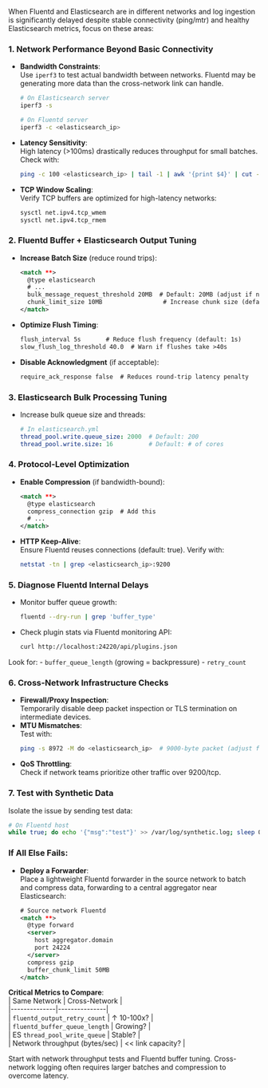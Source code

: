 When Fluentd and Elasticsearch are in different networks and log ingestion is significantly delayed despite stable connectivity (ping/mtr) and healthy Elasticsearch metrics, focus on these areas:

### 1. **Network Performance Beyond Basic Connectivity**
   - **Bandwidth Constraints**:  
     Use `iperf3` to test actual bandwidth between networks. Fluentd may be generating more data than the cross-network link can handle.
     ```bash
     # On Elasticsearch server
     iperf3 -s

     # On Fluentd server
     iperf3 -c <elasticsearch_ip>
     ```
   - **Latency Sensitivity**:  
     High latency (>100ms) drastically reduces throughput for small batches. Check with:
     ```bash
     ping -c 100 <elasticsearch_ip> | tail -1 | awk '{print $4}' | cut -d '/' -f 2
     ```
   - **TCP Window Scaling**:  
     Verify TCP buffers are optimized for high-latency networks:
     ```bash
     sysctl net.ipv4.tcp_wmem
     sysctl net.ipv4.tcp_rmem
     ```

### 2. **Fluentd Buffer + Elasticsearch Output Tuning**
   - **Increase Batch Size** (reduce round trips):
     ```xml
     <match **>
       @type elasticsearch
       # ...
       bulk_message_request_threshold 20MB  # Default: 20MB (adjust if network allows)
       chunk_limit_size 10MB                 # Increase chunk size (default: 4MB)
     </match>
     ```
   - **Optimize Flush Timing**:
     ```xml
     flush_interval 5s       # Reduce flush frequency (default: 1s)
     slow_flush_log_threshold 40.0  # Warn if flushes take >40s
     ```
   - **Disable Acknowledgment** (if acceptable):
     ```xml
     require_ack_response false  # Reduces round-trip latency penalty
     ```

### 3. **Elasticsearch Bulk Processing Tuning**
   - Increase bulk queue size and threads:
     ```yml
     # In elasticsearch.yml
     thread_pool.write.queue_size: 2000  # Default: 200
     thread_pool.write.size: 16          # Default: # of cores
     ```

### 4. **Protocol-Level Optimization**
   - **Enable Compression** (if bandwidth-bound):
     ```xml
     <match **>
       @type elasticsearch
       compress_connection gzip  # Add this
       # ...
     </match>
     ```
   - **HTTP Keep-Alive**:  
     Ensure Fluentd reuses connections (default: true). Verify with:
     ```bash
     netstat -tn | grep <elasticsearch_ip>:9200
     ```

### 5. **Diagnose Fluentd Internal Delays**
   - Monitor buffer queue growth:
     ```bash
     fluentd --dry-run | grep 'buffer_type'
     ```
   - Check plugin stats via Fluentd monitoring API:
     ```bash
     curl http://localhost:24220/api/plugins.json
     ```
   Look for:
     - `buffer_queue_length` (growing = backpressure)
     - `retry_count`

### 6. **Cross-Network Infrastructure Checks**
   - **Firewall/Proxy Inspection**:  
     Temporarily disable deep packet inspection or TLS termination on intermediate devices.
   - **MTU Mismatches**:  
     Test with:
     ```bash
     ping -s 8972 -M do <elasticsearch_ip>  # 9000-byte packet (adjust for overhead)
     ```
   - **QoS Throttling**:  
     Check if network teams prioritize other traffic over 9200/tcp.

### 7. **Test with Synthetic Data**
   Isolate the issue by sending test data:
   ```bash
   # On Fluentd host
   while true; do echo '{"msg":"test"}' >> /var/log/synthetic.log; sleep 0.01; done
   ```

### If All Else Fails:
- **Deploy a Forwarder**:  
  Place a lightweight Fluentd forwarder in the source network to batch and compress data, forwarding to a central aggregator near Elasticsearch:
  ```xml
  # Source network Fluentd
  <match **>
    @type forward
    <server>
      host aggregator.domain
      port 24224
    </server>
    compress gzip
    buffer_chunk_limit 50MB
  </match>
  ```

**Critical Metrics to Compare**:  
| Same Network | Cross-Network |  
|--------------|---------------|  
| `fluentd_output_retry_count` | ↑ 10-100x? |  
| `fluentd_buffer_queue_length` | Growing? |  
| ES `thread_pool_write_queue` | Stable? |  
| Network throughput (bytes/sec) | << link capacity? |  

Start with network throughput tests and Fluentd buffer tuning. Cross-network logging often requires larger batches and compression to overcome latency.
